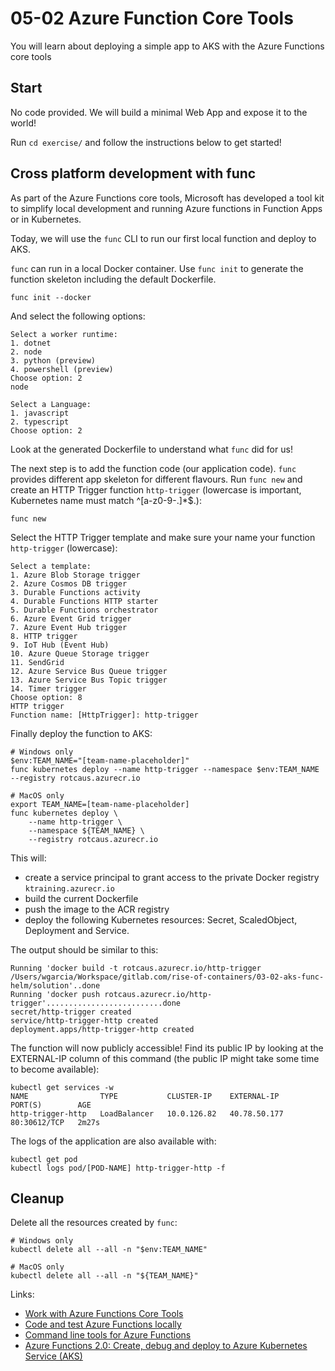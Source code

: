 # 05-02 Azure Function Core Tools

You will learn about deploying a simple app to AKS with the Azure Functions core tools

## Start

No code provided. We will build a minimal Web App and expose it to the world!

Run `cd exercise/` and follow the instructions below to get started!

## Cross platform development with func

As part of the  Azure Functions core tools, Microsoft has developed a tool kit to simplify local development and running Azure functions in Function Apps or in Kubernetes.

Today, we will use the `func` CLI to run our first local function and deploy to AKS.

`func` can run in a local Docker container. Use `func init` to generate the function skeleton including the default Dockerfile.

```console
func init --docker
```

And select the following options:

```output
Select a worker runtime:
1. dotnet
2. node
3. python (preview)
4. powershell (preview)
Choose option: 2
node

Select a Language:
1. javascript
2. typescript
Choose option: 2
```

Look at the generated Dockerfile to understand what `func` did for us!

The next step is to add the function code (our application code). `func` provides different app skeleton for different flavours. Run `func new` and create an HTTP Trigger function `http-trigger` (lowercase is important, Kubernetes name must match ^[a-z0-9\-\.]*$.):

```console
func new
```

Select the HTTP Trigger template and make sure your name your function `http-trigger` (lowercase):

```output
Select a template:
1. Azure Blob Storage trigger
2. Azure Cosmos DB trigger
3. Durable Functions activity
4. Durable Functions HTTP starter
5. Durable Functions orchestrator
6. Azure Event Grid trigger
7. Azure Event Hub trigger
8. HTTP trigger
9. IoT Hub (Event Hub)
10. Azure Queue Storage trigger
11. SendGrid
12. Azure Service Bus Queue trigger
13. Azure Service Bus Topic trigger
14. Timer trigger
Choose option: 8
HTTP trigger
Function name: [HttpTrigger]: http-trigger
```

Finally deploy the function to AKS:

```console
# Windows only
$env:TEAM_NAME="[team-name-placeholder]"
func kubernetes deploy --name http-trigger --namespace $env:TEAM_NAME --registry rotcaus.azurecr.io

# MacOS only
export TEAM_NAME=[team-name-placeholder]
func kubernetes deploy \
    --name http-trigger \
    --namespace ${TEAM_NAME} \
    --registry rotcaus.azurecr.io
```

This will:

* create a service principal to grant access to the private Docker registry `ktraining.azurecr.io`
* build the current Dockerfile
* push the image to the ACR registry
* deploy the following Kubernetes resources: Secret, ScaledObject,  Deployment and Service.

The output should be similar to this:

```output
Running 'docker build -t rotcaus.azurecr.io/http-trigger /Users/wgarcia/Workspace/gitlab.com/rise-of-containers/03-02-aks-func-helm/solution'..done
Running 'docker push rotcaus.azurecr.io/http-trigger'..........................done
secret/http-trigger created
service/http-trigger-http created
deployment.apps/http-trigger-http created
```

The function will now publicly accessible! Find its public IP by looking at the EXTERNAL-IP column of this command (the public IP might take some time to become available):

```output
kubectl get services -w
NAME                TYPE           CLUSTER-IP    EXTERNAL-IP    PORT(S)        AGE
http-trigger-http   LoadBalancer   10.0.126.82   40.78.50.177   80:30612/TCP   2m27s
```

The logs of the application are also available with:

```console
kubectl get pod
kubectl logs pod/[POD-NAME] http-trigger-http -f
```

## Cleanup

Delete all the resources created by `func`:

```console
# Windows only
kubectl delete all --all -n "$env:TEAM_NAME"

# MacOS only
kubectl delete all --all -n "${TEAM_NAME}"
```

Links:

* [Work with Azure Functions Core Tools](https://docs.microsoft.com/en-us/azure/azure-functions/functions-run-local)
* [Code and test Azure Functions locally](https://docs.microsoft.com/en-us/azure/azure-functions/functions-develop-local)
* [Command line tools for Azure Functions
](https://github.com/Azure/azure-functions-core-tools)
* [Azure Functions 2.0: Create, debug and deploy to Azure Kubernetes Service (AKS)
](https://blogs.msdn.microsoft.com/atverma/2018/09/26/azure-functions-2-0-create-debug-and-deploy-to-azure-kubernetes-service-aks/)
